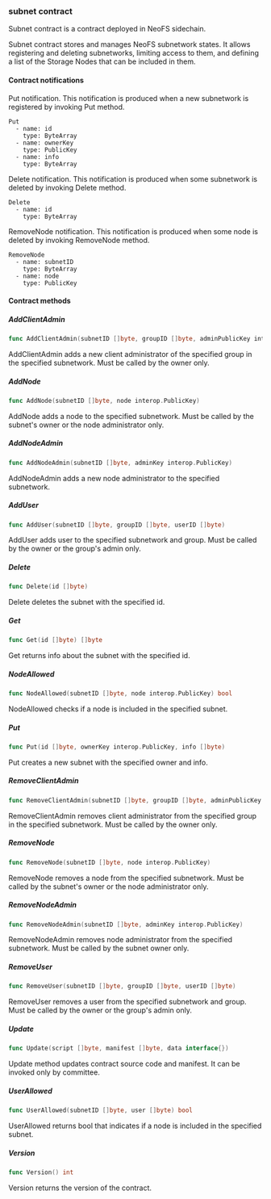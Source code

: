 ### subnet contract

Subnet contract is a contract deployed in NeoFS sidechain\.

Subnet contract stores and manages NeoFS subnetwork states\. It allows registering and deleting subnetworks\, limiting access to them\, and defining a list of the Storage Nodes that can be included in them\.

#### Contract notifications

Put notification\. This notification is produced when a new subnetwork is registered by invoking Put method\.

```
Put
  - name: id
    type: ByteArray
  - name: ownerKey
    type: PublicKey
  - name: info
    type: ByteArray
```

Delete notification\. This notification is produced when some subnetwork is deleted by invoking Delete method\.

```
Delete
  - name: id
    type: ByteArray
```

RemoveNode notification\. This notification is produced when some node is deleted by invoking RemoveNode method\.

```
RemoveNode
  - name: subnetID
    type: ByteArray
  - name: node
    type: PublicKey
```

#### Contract methods

##### AddClientAdmin

```go
func AddClientAdmin(subnetID []byte, groupID []byte, adminPublicKey interop.PublicKey)
```

AddClientAdmin adds a new client administrator of the specified group in the specified subnetwork\. Must be called by the owner only\.

##### AddNode

```go
func AddNode(subnetID []byte, node interop.PublicKey)
```

AddNode adds a node to the specified subnetwork\. Must be called by the subnet's owner or the node administrator only\.

##### AddNodeAdmin

```go
func AddNodeAdmin(subnetID []byte, adminKey interop.PublicKey)
```

AddNodeAdmin adds a new node administrator to the specified subnetwork\.

##### AddUser

```go
func AddUser(subnetID []byte, groupID []byte, userID []byte)
```

AddUser adds user to the specified subnetwork and group\. Must be called by the owner or the group's admin only\.

##### Delete

```go
func Delete(id []byte)
```

Delete deletes the subnet with the specified id\.

##### Get

```go
func Get(id []byte) []byte
```

Get returns info about the subnet with the specified id\.

##### NodeAllowed

```go
func NodeAllowed(subnetID []byte, node interop.PublicKey) bool
```

NodeAllowed checks if a node is included in the specified subnet\.

##### Put

```go
func Put(id []byte, ownerKey interop.PublicKey, info []byte)
```

Put creates a new subnet with the specified owner and info\.

##### RemoveClientAdmin

```go
func RemoveClientAdmin(subnetID []byte, groupID []byte, adminPublicKey interop.PublicKey)
```

RemoveClientAdmin removes client administrator from the specified group in the specified subnetwork\. Must be called by the owner only\.

##### RemoveNode

```go
func RemoveNode(subnetID []byte, node interop.PublicKey)
```

RemoveNode removes a node from the specified subnetwork\. Must be called by the subnet's owner or the node administrator only\.

##### RemoveNodeAdmin

```go
func RemoveNodeAdmin(subnetID []byte, adminKey interop.PublicKey)
```

RemoveNodeAdmin removes node administrator from the specified subnetwork\. Must be called by the subnet owner only\.

##### RemoveUser

```go
func RemoveUser(subnetID []byte, groupID []byte, userID []byte)
```

RemoveUser removes a user from the specified subnetwork and group\. Must be called by the owner or the group's admin only\.

##### Update

```go
func Update(script []byte, manifest []byte, data interface{})
```

Update method updates contract source code and manifest\. It can be invoked only by committee\.

##### UserAllowed

```go
func UserAllowed(subnetID []byte, user []byte) bool
```

UserAllowed returns bool that indicates if a node is included in the specified subnet\.

##### Version

```go
func Version() int
```

Version returns the version of the contract\.


